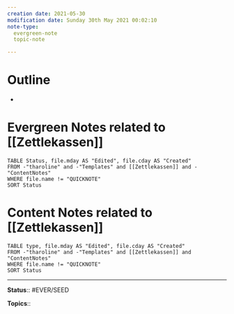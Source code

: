 ```yaml
---
creation date: 2021-05-30
modification date: Sunday 30th May 2021 00:02:10
note-type: 
  evergreen-note
  topic-note

---
```


# Outline
- 

# Evergreen Notes related to [[Zettlekassen]]
```dataview
TABLE Status, file.mday AS "Edited", file.cday AS "Created"
FROM -"tharoline" and -"Templates" and [[Zettlekassen]] and -"ContentNotes"
WHERE file.name != "QUICKNOTE"
SORT Status
```
# Content Notes related to [[Zettlekassen]]
```dataview
TABLE type, file.mday AS "Edited", file.cday AS "Created"
FROM -"tharoline" and -"Templates" and [[Zettlekassen]] and "ContentNotes"
WHERE file.name != "QUICKNOTE"
SORT Status
```

---

**Status**:: #EVER/SEED    

**Topics**::   
	

